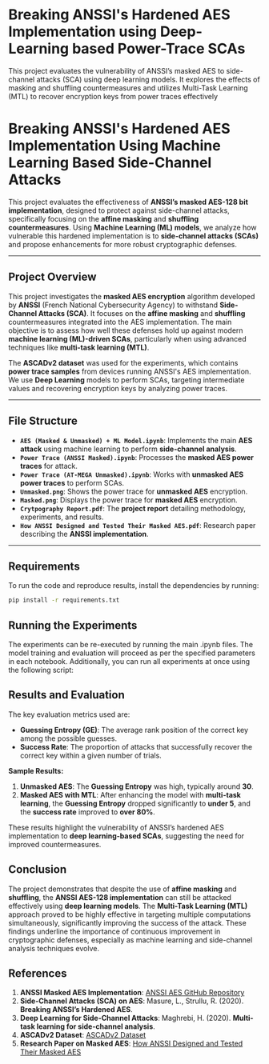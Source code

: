 # Breaking ANSSI's Hardened AES Implementation using Deep-Learning based Power-Trace SCAs
 This project evaluates the vulnerability of ANSSI’s masked AES to side-channel attacks (SCA) using deep learning models. It explores the effects of masking and shuffling countermeasures and utilizes Multi-Task Learning (MTL) to recover encryption keys from power traces effectively

# Breaking ANSSI's Hardened AES Implementation Using Machine Learning Based Side-Channel Attacks

This project evaluates the effectiveness of **ANSSI’s masked AES-128 bit implementation**, designed to protect against side-channel attacks, specifically focusing on the **affine masking** and **shuffling countermeasures**. Using **Machine Learning (ML) models**, we analyze how vulnerable this hardened implementation is to **side-channel attacks (SCAs)** and propose enhancements for more robust cryptographic defenses.

---

## **Project Overview**

This project investigates the **masked AES encryption** algorithm developed by **ANSSI** (French National Cybersecurity Agency) to withstand **Side-Channel Attacks (SCA)**. It focuses on the **affine masking** and **shuffling** countermeasures integrated into the AES implementation. The main objective is to assess how well these defenses hold up against modern **machine learning (ML)-driven SCAs**, particularly when using advanced techniques like **multi-task learning (MTL)**.

The **ASCADv2 dataset** was used for the experiments, which contains **power trace samples** from devices running ANSSI's AES implementation. We use **Deep Learning** models to perform SCAs, targeting intermediate values and recovering encryption keys by analyzing power traces.

---

## **File Structure**

- **`AES (Masked & Unmasked) + ML Model.ipynb`**: Implements the main **AES attack** using machine learning to perform **side-channel analysis**.
- **`Power Trace (ANSSI Masked).ipynb`**: Processes the **masked AES power traces** for attack.
- **`Power Trace (AT-MEGA Unmasked).ipynb`**: Works with **unmasked AES power traces** to perform SCAs.
- **`Unmasked.png`**: Shows the power trace for **unmasked AES** encryption.
- **`Masked.png`**: Displays the power trace for **masked AES** encryption.
- **`Crytpography Report.pdf`**: The **project report** detailing methodology, experiments, and results.
- **`How ANSSI Designed and Tested Their Masked AES.pdf`**: Research paper describing the **ANSSI implementation**.
  
---

## **Requirements**

To run the code and reproduce results, install the dependencies by running:

```bash
pip install -r requirements.txt
```

## **Running the Experiments**

The experiments can be re-executed by running the main .ipynb files. The model training and evaluation will proceed as per the specified parameters in each notebook. Additionally, you can run all experiments at once using the following script:

## Results and Evaluation

The key evaluation metrics used are:

- **Guessing Entropy (GE)**: The average rank position of the correct key among the possible guesses.
- **Success Rate**: The proportion of attacks that successfully recover the correct key within a given number of trials.

**Sample Results:**
1. **Unmasked AES**: The **Guessing Entropy** was high, typically around **30**.
2. **Masked AES with MTL**: After enhancing the model with **multi-task learning**, the **Guessing Entropy** dropped significantly to **under 5**, and the **success rate** improved to **over 80%**.

These results highlight the vulnerability of ANSSI’s hardened AES implementation to **deep learning-based SCAs**, suggesting the need for improved countermeasures.

## Conclusion

The project demonstrates that despite the use of **affine masking** and **shuffling**, the **ANSSI AES-128 implementation** can still be attacked effectively using **deep learning models**. The **Multi-Task Learning (MTL)** approach proved to be highly effective in targeting multiple computations simultaneously, significantly improving the success of the attack. These findings underline the importance of continuous improvement in cryptographic defenses, especially as machine learning and side-channel analysis techniques evolve.

## References

1. **ANSSI Masked AES Implementation**: [ANSSI AES GitHub Repository](https://github.com/ANSSI-FR/SecAESSTM32)
2. **Side-Channel Attacks (SCA) on AES**: Masure, L., Strullu, R. (2020). **Breaking ANSSI’s Hardened AES**. 
3. **Deep Learning for Side-Channel Attacks**: Maghrebi, H. (2020). **Multi-task learning for side-channel analysis**.
4. **ASCADv2 Dataset**: [ASCADv2 Dataset](https://www.data.gouv.fr/fr/datasets/ascadv2/)
5. **Research Paper on Masked AES**: [How ANSSI Designed and Tested Their Masked AES](https://www.researchgate.net/publication/343693537)
